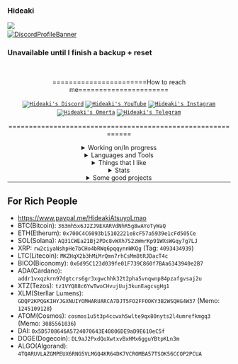 ### Hideaki

![](https://komarev.com/ghpvc/?username=HideakiAtsuyo&color=blue)
<br>
[![DiscordProfileBanner](https://discord.c99.nl/widget/theme-2/868150205852291183.png)](https://discord.gg/2y6cXwGyHK)

<h3>Unavailable until I finish a backup + reset</h3>
<br>
  <p style="text-align: center;"align="center">=======================How to reach me======================</p>
  <p style="text-align: center;"align="center"><a href="https://discord.gg/2y6cXwGyHK"><code><img alt="Hideaki's Discord" height="20" src="https://discord.com/assets/07dca80a102d4149e9736d4b162cff6f.ico"></code></a> <a href="https://www.youtube.com/channel/UCDANHi6nIFx439kzgfdwfUA?sub_confirmation=1"><code><img alt="Hideaki's YouTube" height="20" src="https://s.ytimg.com/yts/img/favicon_144-vfliLAfaB.png"></code></a> <a href="https://www.instagram.com/hideakiatsuyo"><code><img alt="Hideaki's Instagram" height="20" src="https://www.instagram.com/static/images/ico/favicon-192.png/68d99ba29cc8.png"></code></a> <a href="https://omerta.la/profile/2231-hideaki"><code><img alt="Hideaki's Omerta" height="20" src="https://omerta.la/uploads/monthly_2021_03/android-chrome-512x512.png"></code></a> <a href="https://t.me/GameOverLmao"><code><img alt="Hideaki's Telegram" height="20" src="https://telegram.org/img/website_icon.svg"></code></a></p>
  <p style="text-align: center;"align="center">============================================================</p>
<details style='text-align: center;' align='center'>
  <summary> Working on/In progress </summary>
  <p style="text-align: center;"align="center">=> <a href="https://github.com/HideakiAtsuyo/xStealth">xStealth(not open-src atm)</a></p>
  <p style="text-align: center;"align="center">=> <a href="https://github.com/HideakiAtsuyo/KidsWare">KidsWare(not open-src atm)</a></p>
  <p style="text-align: center;"align="center">=> <a href="https://github.com/HideakiAtsuyo/ReallyBasicExampleProtector">ReallyBasicExampleProtector(very basic !)</a></p>
</details>
<details style='text-align: center;' align='center'>
  <summary> Languages and Tools </summary>
  <p style="text-align: center;"align="center">- Languages: </p>
  <p style="text-align: center;"align="center"><code><img height="20" src="https://raw.githubusercontent.com/github/explore/80688e429a7d4ef2fca1e82350fe8e3517d3494d/topics/javascript/javascript.png"></code> <code><img height="20" src="https://raw.githubusercontent.com/github/explore/80688e429a7d4ef2fca1e82350fe8e3517d3494d/topics/csharp/csharp.png"></code> <code><img height="20" src="https://raw.githubusercontent.com/github/explore/80688e429a7d4ef2fca1e82350fe8e3517d3494d/topics/cpp/cpp.png"></code> <code><img height="20"
src="https://raw.githubusercontent.com/github/explore/80688e429a7d4ef2fca1e82350fe8e3517d3494d/topics/php/php.png"></code> <code><img height="20" src="https://raw.githubusercontent.com/github/explore/80688e429a7d4ef2fca1e82350fe8e3517d3494d/topics/html/html.png"></code> <code><img height="20" src="https://raw.githubusercontent.com/github/explore/80688e429a7d4ef2fca1e82350fe8e3517d3494d/topics/css/css.png"></code> <code><img height="20" src="https://raw.githubusercontent.com/github/explore/80688e429a7d4ef2fca1e82350fe8e3517d3494d/topics/ruby/ruby.png"></code> </p>
  <p style="text-align: center;"align="center">A little bit: <code><img height="20" src="https://raw.githubusercontent.com/github/explore/80688e429a7d4ef2fca1e82350fe8e3517d3494d/topics/python/python.png"></code></p>
  <p style="text-align: center;" align='center'> - Tools: </p>  
  <p style="text-align: center;"align="center"><code><img height="20" src="https://raw.githubusercontent.com/github/explore/80688e429a7d4ef2fca1e82350fe8e3517d3494d/topics/nodejs/nodejs.png"></code> <code><img height="20" src="https://raw.githubusercontent.com/github/explore/80688e429a7d4ef2fca1e82350fe8e3517d3494d/topics/visual-studio-code/visual-studio-code.png"></code> <code><img height="20" src="https://raw.githubusercontent.com/github/explore/80688e429a7d4ef2fca1e82350fe8e3517d3494d/topics/sublime-text/sublime-text.png"></code></p>
  
  
  <p style="text-align: center;"align="center">============================================================</p>
</details>
<details style='text-align: center;' align='center'>
  <summary> Things that I like </summary>
  <p style="text-align: center;"align="center"><strong>Development</strong></p>
  <p style="text-align: center;"align="center"><strong>Reverse Engineering</strong></p>
  <p style="text-align: center;"align="center"><strong>And some others private things</strong></p>
  <p style="text-align: center;"align="center">============================================================</p>
</details>
<details style='text-align: center;' align='center'>
  <summary> Stats </summary>
  <p style="text-align: center;"align="center"><a href="https://github.com/HideakiAtsuyo"><img align="center" src="https://github-readme-stats.vercel.app/api?username=HideakiAtsuyo&show_icons=true&include_all_commits=true&show_icons=true&title_color=fff&icon_color=79ff97&text_color=9f9f9f&bg_color=151515" alt="Hideaki's stats" /></a></p>
  <p style="text-align: center;"align="center"><a href="https://github.com/HideakiAtsuyo?tab=repositories"><img align="center" src="https://github-readme-stats.vercel.app/api/top-langs/?username=HideakiAtsuyo&layout=compact&show_icons=true&title_color=fff&icon_color=79ff97&text_color=9f9f9f&bg_color=151515" /></a></p>
  <p style="text-align: center;"align="center"><a href="https://github.com/ryo-ma/github-profile-trophy"><img align="center" src="https://github-profile-trophy.vercel.app/?username=HideakiAtsuyo&theme=gruvbox"></a></p>
  <h3 align="center">Visitors<br><img src="https://hgithub.glitch.me/count.svg" /></h3>
  <p style="text-align: center;"align="center">============================================================</p>
</details>
<details style='text-align: center;' align='center'>
  <summary> Some good projects </summary>
  <p style="text-align: center;"align="center">=> <a href="https://github.com/whoshuu/cpr">CPR</a></p>
  <p style="text-align: center;"align="center">=> <a href="https://github.com/ikalnytskyi/termcolor">Termcolor</a></p>
  <p style="text-align: center;"align="center">=> <a href="https://github.com/obsproject/obs-studio">OBS Studio</a></p>
  <p style="text-align: center;"align="center">=> <a href="https://github.com/obsproject/obs-browser">OBS Browser</a></p>
  =====
  <p style="text-align: center;"align="center">=> Not sure :) <=</p>
  <p style="text-align: center;"align="center">=> <a href="https://github.com/ithewei/libhv">libhv</a></p>
  =====
  <p style="text-align: center;"align="center">============================================================</p>
</details>
<div style="border-top: 3px solid #bbb">

## For Rich People
- https://www.paypal.me/HideakiAtsuyoLmao
- BTC(Bitcoin): `363mh5x6J2ZJ9EXARVdNhR5g8wAYoTyWaQ`
- ETH(Etherum): `0x700C4C6093b15102221e8cF57a5939e1cFd505Ce`
- SOL(Solana): `AQ31CWEa21Bj2PDc8vWXh7S2zWmrKp91WXsWGqy7g7LJ`
- XRP: `rw2ciyaNshpHe7bCHo4bRWq6pqqynnWKQg` (Tag: `4093434939`)
- LTC(Litecoin): `MKZHqX2b3hMiMrQmn7rhCsMm8tRJDacT4c`
- BICO(Biconomy): `0x6d95C123d039fe01F739C860f7BAa6343940e2B7`
- ADA(Cardano): `addr1vxqzkrn97dgtcrs6gr3xgwchhk32t2pha5vnqwnp84pzafgvsaj2u`
- XTZ(Tezos): `tz1VYQ88c6YwTwoCHvujUuj3kunEagcsgHg1`
- XLM(Sterllar Lumens): `GDQP2KPQGKIHYJGXNUIYOMHARUARCA7DJT5FO2FFOOKY3B2WSQHG4W37` (Memo: `1245109128`)
- ATOM(Cosmos): `cosmos1u5t3p4ccwxh5wlte9qx80nyts2l4umrefkmgq3` (Memo: `3085561036`)
- DAI: `0x5D5708646A5724070643E40806DE9aD9E610eC5f`
- DOGE(Dogecoin): `DL9aJ2PxdQoXwtxvBxHMx6gguYBtpKLn3m`
- ALGO(Algorand): `4TQARUVLAZGMPEUX6RNG5VLMGQ4KR64DK7VCROMBA57TSOK56CCOP2PCUA`
